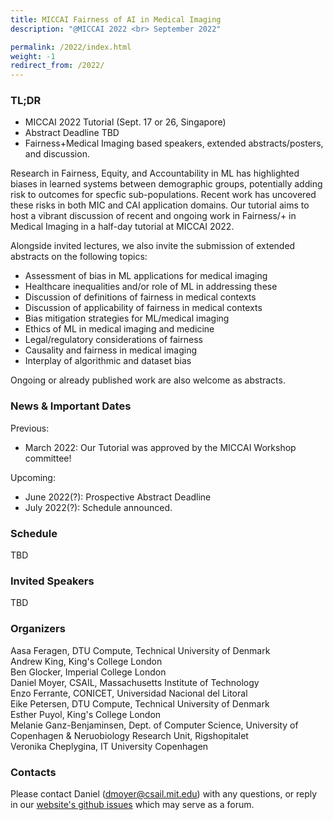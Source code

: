 ```yaml
---
title: MICCAI Fairness of AI in Medical Imaging 
description: "@MICCAI 2022 <br> September 2022"

permalink: /2022/index.html
weight: -1
redirect_from: /2022/
---
```


### TL;DR

 - MICCAI 2022 Tutorial (Sept. 17 or 26, Singapore)  
 - Abstract Deadline TBD  
 - Fairness+Medical Imaging based speakers, extended abstracts/posters, and discussion.  

Research in Fairness, Equity, and Accountability in ML has highlighted biases in learned systems between demographic groups, potentially adding risk to outcomes for specfic sub-populations. Recent work has uncovered these risks in both MIC and CAI application domains. Our tutorial aims to host a vibrant discussion of recent and ongoing work in Fairness/+ in Medical Imaging in a half-day tutorial at MICCAI 2022.

Alongside invited lectures, we also invite the submission of extended abstracts on the following topics:
 - Assessment of bias in ML applications for medical imaging
 - Healthcare inequalities and/or role of ML in addressing these
 - Discussion of definitions of fairness in medical contexts
 - Discussion of applicability of fairness in medical contexts
 - Bias mitigation strategies for ML/medical imaging
 - Ethics of ML in medical imaging and medicine
 - Legal/regulatory considerations of fairness
 - Causality and fairness in medical imaging
 - Interplay of algorithmic and dataset bias 

Ongoing or already published work are also welcome as abstracts.

### News & Important Dates

Previous:
 - March 2022: Our Tutorial was approved by the MICCAI Workshop committee!

Upcoming:
 - June 2022(?): Prospective Abstract Deadline
 - July 2022(?): Schedule announced.

### Schedule

TBD

### Invited Speakers

TBD

### Organizers

Aasa Feragen, DTU Compute, Technical University of Denmark  
Andrew King, King's College London  
Ben Glocker, Imperial College London  
Daniel Moyer, CSAIL, Massachusetts Institute of Technology  
Enzo Ferrante, CONICET, Universidad Nacional del Litoral  
Eike Petersen, DTU Compute, Technical University of Denmark  
Esther Puyol, King's College London  
Melanie Ganz-Benjaminsen, Dept. of Computer Science, University of Copenhagen & Neruobiology Research Unit, Rigshopitalet  
Veronika Cheplygina, IT University Copenhagen  

### Contacts

<!-- replace with group email -->
Please contact Daniel (dmoyer@csail.mit.edu) with any questions, or reply in our [website's github issues](https://github.com/miccai-faimi/miccai-faimi.github.io) which may serve as a forum.




